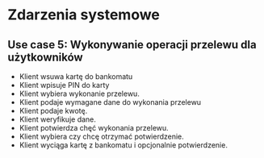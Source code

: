 Zdarzenia systemowe
===================

Use case 5: Wykonywanie operacji przelewu dla użytkowników
-----------------

  - Klient wsuwa kartę do bankomatu
  - Klient wpisuje PIN do karty
  - Klient wybiera wykonanie przelewu.
  - Klient podaje wymagane dane do wykonania przelewu 
  -	Klient podaje kwotę.
  - Klient weryfikuje dane.
  - Klient potwierdza chęć wykonania przelewu.
  - Klient wybiera czy chcę otrzymać potwierdzenie.
  - Klient wyciąga kartę z bankomatu i opcjonalnie potwierdzenie.
  
